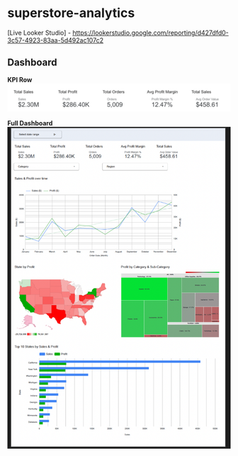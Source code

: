 # superstore-analytics

[Live Looker Studio] - https://lookerstudio.google.com/reporting/d427dfd0-3c57-4923-83aa-5d492ac107c2


## Dashboard
**KPI Row**
<img src="assets/screenshot-kpi.png" width="600"/>

**Full Dashboard**
<img src="assets/screenshot-full.png" width="800"/>
